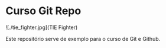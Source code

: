 # Curso Git Repo

![./tie_fighter.jpg](TIE Fighter)

Este repositório serve de exemplo para o curso de Git e Github.